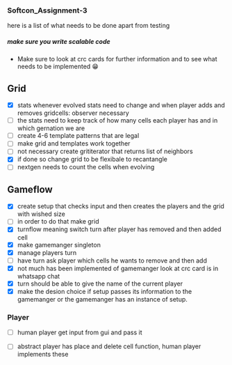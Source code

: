 ### Softcon_Assignment-3
here is a list of what needs to be done apart from testing
##### make sure you write scalable code 

- Make sure to look at crc cards for further information and to see what needs to be implemented 😁

## Grid
- [x] stats whenever evolved stats need to change and when player adds and removes gridcells: observer necessary
- [ ] the stats need to keep track of how many cells each player has and in which gernation we are
- [ ] create 4-6 template patterns that are legal
- [ ] make grid and templates work together
- [ ] not necessary create grititerator that returns list of neighbors
- [x] if done so change grid to be flexibale to recantangle
- [ ] nextgen needs to count the cells when evolving 

## Gameflow

- [x] create setup that checks input and then creates the players and the grid with wished size
- [ ] in order to do that make grid 
- [x] turnflow meaning switch turn after player has removed and then added cell
- [x] make gamemanger singleton
- [x] manage players turn
- [ ] have turn ask player which cells he wants to remove and then add
- [x] not much has been implemented of gamemanger look at crc card is in whatsapp chat
- [x] turn should be able to give the name of the current player
- [x] make the desion choice if setup passes its information to the gamemanger or the gamemanger has an instance of setup. 

### Player
- [ ] human player get input from gui and pass it 
- [ ] abstract player has place and delete cell function, human player implements these


  
